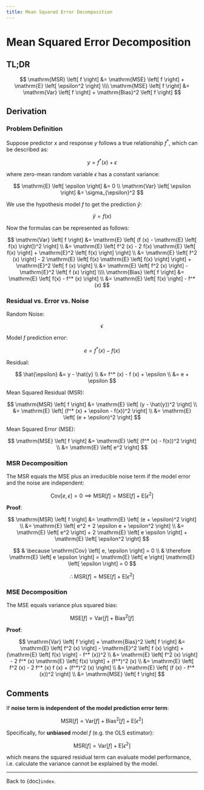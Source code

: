 ```yaml
---
title: Mean Squared Error Decomposition
---
```


# Mean Squared Error Decomposition

## TL;DR

$$
\mathrm{MSR} \left[ f \right] &=
\mathrm{MSE} \left[ f \right] +
\mathrm{E} \left[ \epsilon^2 \right]
\\\\
\mathrm{MSE} \left[ f \right] &=
  \mathrm{Var} \left[ f \right] +
  \mathrm{Bias}^2 \left[ f \right]
$$

## Derivation

### Problem Definition

Suppose predictor $x$ and response $y$ follows a true relationship
$f^*$, which can be described as:

$$y = f^* (x) + \epsilon$$

where zero-mean random variable $\epsilon$ has a constant variance:

$$
\mathrm{E} \left[ \epsilon \right] &= 0
\\
\mathrm{Var} \left[ \epsilon \right] &= \sigma_{\epsilon}^2
$$

We use the hypothesis model $f$ to get the prediction $\hat{y}$:

$$\hat{y} = f(x)$$

Now the formulas can be represented as follows:

$$
\mathrm{Var} \left[ f \right] &=
  \mathrm{E} \left[ (f (x) - \mathrm{E} \left[ f(x) \right])^2 \right]
  \\ &=
  \mathrm{E} \left[
    f^2 (x) - 2 f(x) \mathrm{E} \left[ f(x) \right] +
    \mathrm{E}^2 \left[ f(x) \right]
  \right]
  \\ &=
  \mathrm{E} \left[ f^2 (x) \right] -
  2 \mathrm{E} \left[ f(x) \mathrm{E} \left[ f(x) \right] \right] +
  \mathrm{E}^2 \left[ f (x) \right]
  \\ &=
  \mathrm{E} \left[ f^2 (x) \right] -
  \mathrm{E}^2 \left[ f (x) \right]
\\\\
\mathrm{Bias} \left[ f \right] &=
  \mathrm{E} \left[ f(x) - f^* (x) \right]
  \\ &=
  \mathrm{E} \left[ f(x) \right] - f^* (x)
$$

### Residual vs. Error vs. Noise

Random Noise:

$$\epsilon$$

Model $f$ prediction error:

$$e = f^* (x) - f (x)$$

Residual:

$$
\hat{\epsilon} &=
y - \hat{y}
\\ &=
f^* (x) - f (x) + \epsilon
\\ &=
e + \epsilon
$$

Mean Squared Residual (MSR):

$$
\mathrm{MSR} \left[ f \right] &=
\mathrm{E} \left[ (y - \hat{y})^2 \right]
\\ &=
\mathrm{E} \left[ (f^* (x) + \epsilon - f(x))^2 \right]
\\ &=
\mathrm{E} \left[ (e + \epsilon)^2 \right]
$$

Mean Squared Error (MSE):

$$
\mathrm{MSE} \left[ f \right] &=
\mathrm{E} \left[ (f^* (x) - f(x))^2 \right]
\\ &=
\mathrm{E} \left[ e^2 \right]
$$

### MSR Decomposition

The MSR equals the MSE plus an irreducible noise term if the model error
and the noise are independent:

$$
\mathrm{Cov} \left[ e, \epsilon \right] = 0
\implies
\mathrm{MSR} \left[ f \right] =
\mathrm{MSE} \left[ f \right] +
\mathrm{E} \left[ \epsilon^2 \right]
$$

**Proof**:

$$
\mathrm{MSR} \left[ f \right] &=
\mathrm{E} \left[
  (e + \epsilon)^2
\right]
\\ &=
\mathrm{E} \left[
  e^2 + 2 \epsilon e + \epsilon^2
\right]
\\ &=
\mathrm{E} \left[ e^2 \right] +
2 \mathrm{E} \left[ e \epsilon \right] +
\mathrm{E} \left[ \epsilon^2 \right]
$$

$$
& \because
\mathrm{Cov} \left[ e, \epsilon \right] = 0
\\
& \therefore
\mathrm{E} \left[ e \epsilon \right] =
\mathrm{E} \left[ e \right] \mathrm{E} \left[ \epsilon \right] = 0
$$

$$
\therefore
\mathrm{MSR} \left[ f \right] =
\mathrm{MSE} \left[ f \right] +
\mathrm{E} \left[ \epsilon^2 \right]
$$

$$\tag*{$\blacksquare$}$$

### MSE Decomposition

The MSE equals variance plus squared bias:

$$
\mathrm{MSE} \left[ f \right] =
  \mathrm{Var} \left[ f \right] +
  \mathrm{Bias}^2 \left[ f \right]
$$

**Proof**:

$$
\mathrm{Var} \left[ f \right] +
\mathrm{Bias}^2 \left[ f \right] &=
  \mathrm{E} \left[ f^2 (x) \right] -
  \mathrm{E}^2 \left[ f (x) \right] +
  (\mathrm{E} \left[ f(x) \right] - f^* (x))^2
\\ &=
  \mathrm{E} \left[ f^2 (x) \right] -
  2 f^* (x) \mathrm{E} \left[ f(x) \right] +
  (f^*)^2 (x)
\\ &=
  \mathrm{E} \left[
    f^2 (x) - 2 f^* (x) f (x) + (f^*)^2 (x)
  \right]
\\ &=
  \mathrm{E} \left[ (f (x) - f^* (x))^2 \right]
\\ &=
  \mathrm{MSE} \left[ f \right]
$$

$$\tag*{$\blacksquare$}$$

## Comments

If **noise term is independent of the model prediction error term**:

$$
\mathrm{MSR} \left[ f \right] =
  \mathrm{Var} \left[ f \right] +
  \mathrm{Bias}^2 \left[ f \right] +
  \mathrm{E} \left[ \epsilon^2 \right]
$$

Specifically, for **unbiased** model $f$ (e.g. the OLS estimator):

$$
\mathrm{MSR} \left[ f \right] =
  \mathrm{Var} \left[ f \right] +
  \mathrm{E} \left[ \epsilon^2 \right]
$$

which means the squared residual term can evaluate model performance,
i.e. calculate the variance cannot be explained by the model.

---

Back to {doc}`index`.

```{disqus}

```
